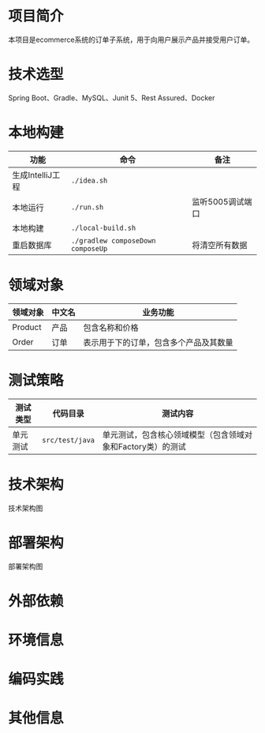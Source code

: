 # 项目简介
本项目是ecommerce系统的订单子系统，用于向用户展示产品并接受用户订单。

# 技术选型
Spring Boot、Gradle、MySQL、Junit 5、Rest Assured、Docker

# 本地构建
|功能|命令|备注|
| --- | --- | --- |
|生成IntelliJ工程|`./idea.sh`||
|本地运行|`./run.sh`|监听5005调试端口|
|本地构建|`./local-build.sh`||
|重启数据库|`./gradlew composeDown composeUp`|将清空所有数据|

# 领域对象
|领域对象|中文名|业务功能|
| --- | --- | --- |
|Product|产品|包含名称和价格|
|Order|订单|表示用于下的订单，包含多个产品及其数量|

# 测试策略
|测试类型|代码目录|测试内容|
| --- | --- | --- |
|单元测试|`src/test/java`|单元测试，包含核心领域模型（包含领域对象和Factory类）的测试|

# 技术架构
技术架构图

# 部署架构
部署架构图

# 外部依赖
# 环境信息
# 编码实践
# 其他信息